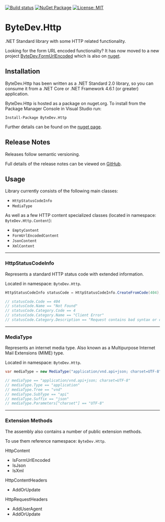 [![Build status](https://ci.appveyor.com/api/projects/status/github/bytedev/ByteDev.Http?branch=master&svg=true)](https://ci.appveyor.com/project/bytedev/ByteDev-Http/branch/master)
[![NuGet Package](https://img.shields.io/nuget/v/ByteDev.Http.svg)](https://www.nuget.org/packages/ByteDev.Http)
[![License: MIT](https://img.shields.io/badge/License-MIT-green.svg)](https://github.com/ByteDev/ByteDev.Http/blob/master/LICENSE)

# ByteDev.Http

.NET Standard library with some HTTP related functionality.

Looking for the form URL encoded functionality? It has now moved to a new project [ByteDev.FormUrlEncoded](https://github.com/ByteDev/ByteDev.FormUrlEncoded) which is also on [nuget](https://www.nuget.org/packages/ByteDev.FormUrlEncoded/).

## Installation

ByteDev.Http has been written as a .NET Standard 2.0 library, so you can consume it from a .NET Core or .NET Framework 4.6.1 (or greater) application.

ByteDev.Http is hosted as a package on nuget.org.  To install from the Package Manager Console in Visual Studio run:

`Install-Package ByteDev.Http`

Further details can be found on the [nuget page](https://www.nuget.org/packages/ByteDev.Http/).

## Release Notes

Releases follow semantic versioning.

Full details of the release notes can be viewed on [GitHub](https://github.com/ByteDev/ByteDev.Http/blob/master/docs/RELEASE-NOTES.md).

## Usage

Library currently consists of the following main classes:

- `HttpStatusCodeInfo`
- `MediaType`

As well as a few HTTP content specialized classes (located in namespace: `ByteDev.Http.Content`):

- `EmptyContent`
- `FormUrlEncodedContent`
- `JsonContent`
- `XmlContent`

---

### HttpStatusCodeInfo

Represents a standard HTTP status code with extended information.

Located in namespace: `ByteDev.Http`.

```csharp
HttpStatusCodeInfo statusCode = HttpStatusCodeInfo.CreateFromCode(404);

// statusCode.Code == 404
// statusCode.Name == "Not Found"
// statusCode.Category.Code == 4
// statusCode.Category.Name == "Client Error"
// statusCode.Category.Description == "Request contains bad syntax or cannot be fulfilled."
```

---

### MediaType

Represents an internet media type. Also known as a Multipurpose Internet Mail Extensions (MIME) type.

Located in namespace: `ByteDev.Http`.

```csharp
var mediaType = new MediaType("application/vnd.api+json; charset=UTF-8");

// mediaType == "application/vnd.api+json; charset=UTF-8"
// mediaType.Type == "application"
// mediaType.Tree == "vnd"
// mediaType.SubType == "api"
// mediaType.Suffix == "json"
// mediaType.Parameters["charset"] == "UTF-8"
```

---

### Extension Methods

The assembly also contains a number of public extension methods.  

To use them reference namespace: `ByteDev.Http`.

HttpContent
- IsFormUrlEncoded
- IsJson
- IsXml

HttpContentHeaders
- AddOrUpdate

HttpRequestHeaders
- AddUserAgent
- AddOrUpdate

